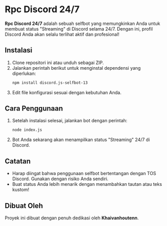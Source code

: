 # Rpc Discord 24/7

**Rpc Discord 24/7** adalah sebuah selfbot yang memungkinkan Anda untuk membuat status "Streaming" di Discord selama 24/7. Dengan ini, profil Discord Anda akan selalu terlihat aktif dan profesional!

## Instalasi

1. Clone repositori ini atau unduh sebagai ZIP.
2. Jalankan perintah berikut untuk menginstal dependensi yang diperlukan:
    ```bash
    npm install discord.js-selfbot-13
    ```
3. Edit file konfigurasi sesuai dengan kebutuhan Anda.

## Cara Penggunaan

1. Setelah instalasi selesai, jalankan bot dengan perintah:
    ```bash
    node index.js
    ```
2. Bot Anda sekarang akan menampilkan status "Streaming" 24/7 di Discord.

## Catatan

- Harap diingat bahwa penggunaan selfbot bertentangan dengan TOS Discord. Gunakan dengan risiko Anda sendiri.
- Buat status Anda lebih menarik dengan menambahkan tautan atau teks kustom!

## Dibuat Oleh

Proyek ini dibuat dengan penuh dedikasi oleh **Khaivanhoutenn**.
